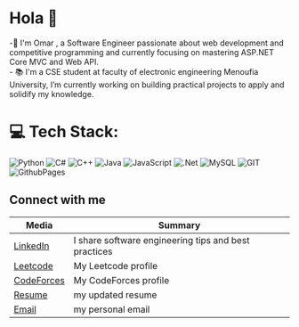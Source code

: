 <h1 align="left">Hola 👋</h1>
-🌱 I'm Omar , a Software Engineer passionate about web development and competitive programming and currently focusing on mastering ASP.NET Core MVC and Web API.<br>- 📚 I'm a CSE student at faculty of electronic engineering Menoufia University, I’m currently working on building practical projects to apply and solidify my knowledge.

# 💻 Tech Stack:
![Python](https://img.shields.io/badge/Python-%23239120.svg?style=plastic&logo=c-sharp&logoColor=white)
![C#](https://img.shields.io/badge/c%23-%23239120.svg?style=plastic&logo=c-sharp&logoColor=white) ![C++](https://img.shields.io/badge/c++-%2300599C.svg?style=plastic&logo=c%2B%2B&logoColor=white) ![Java](https://img.shields.io/badge/java-%23ED8B00.svg?style=plastic&logo=openjdk&logoColor=white) ![JavaScript](https://img.shields.io/badge/javascript-%23323330.svg?style=plastic&logo=javascript&logoColor=%23F7DF1E) ![.Net](https://img.shields.io/badge/.NET-5C2D91?style=plastic&logo=.net&logoColor=white) ![MySQL](https://img.shields.io/badge/mysql-%2300000f.svg?style=plastic&logo=mysql&logoColor=white) ![GIT](https://img.shields.io/badge/Git-fc6d26?style=plastic&logo=git&logoColor=white) ![GithubPages](https://img.shields.io/badge/github%20pages-121013?style=plastic&logo=github&logoColor=white)  

Connect with me
------

| Media  | Summary |
| ------------- | ------------- |
| [LinkedIn](https://www.linkedin.com/in/omar-meska-2130381a6/)  | I share software engineering tips and best practices|
| [Leetcode](https://leetcode.com/u/Mrx30/) | My Leetcode profile |
| [CodeForces](https://codeforces.com/profile/0x30)  | My CodeForces profile|
| [Resume](https://drive.google.com/file/d/1Z4DXEyuIVe7gCV1FFJeDHuoHVlRIwR1l/view?usp=sharing) | my updated resume |
| <a href="mailto:omarmeska534@gmail.com">Email</a> | my personal email |
